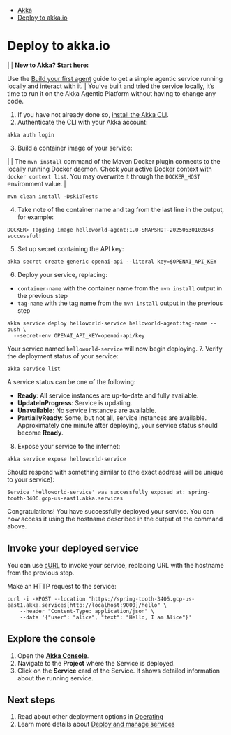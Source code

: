 <!-- <nav> -->
- [Akka](../index.html)
- [Deploy to akka.io](quick-deploy.html)

<!-- </nav> -->

# Deploy to akka.io

|  | **New to Akka? Start here:**

Use the [Build your first agent](author-your-first-service.html) guide to get a simple agentic service running locally and interact with it. |
You’ve built and tried the service locally, it’s time to run it on the Akka Agentic Platform without having to change any code.

1. If you have not already done so, [install the Akka CLI](../operations/cli/installation.html).
2. Authenticate the CLI with your Akka account:

```command
akka auth login
```
3. Build a container image of your service:

|  | The `mvn install` command of the Maven Docker plugin connects to the locally running Docker daemon. Check your active Docker context with `docker context list`. You may overwrite it through the `DOCKER_HOST` environment value. |

```command
mvn clean install -DskipTests
```
4. Take note of the container name and tag from the last line in the output, for example:

```command
DOCKER> Tagging image helloworld-agent:1.0-SNAPSHOT-20250630102843 successful!
```
5. Set up secret containing the API key:

```command
akka secret create generic openai-api --literal key=$OPENAI_API_KEY
```
6. Deploy your service, replacing:

  - `container-name` with the container name from the `mvn install` output in the previous step
  - `tag-name` with the tag name from the `mvn install` output in the previous step

```command
akka service deploy helloworld-service helloworld-agent:tag-name --push \
  --secret-env OPENAI_API_KEY=openai-api/key
```
Your service named `helloworld-service` will now begin deploying.
7. Verify the deployment status of your service:

```command
akka service list
```
A service status can be one of the following:

  - **Ready**: All service instances are up-to-date and fully available.
  - **UpdateInProgress**: Service is updating.
  - **Unavailable**: No service instances are available.
  - **PartiallyReady**: Some, but not all, service instances are available.
Approximately one minute after deploying, your service status should become **Ready**.
8. Expose your service to the internet:

```command
akka service expose helloworld-service
```
Should respond with something similar to (the exact address will be unique to your service):

```command
Service 'helloworld-service' was successfully exposed at: spring-tooth-3406.gcp-us-east1.akka.services
```
Congratulations! You have successfully deployed your service. You can now access it using the hostname described in the output of the command above.

## <a href="about:blank#_invoke_your_deployed_service"></a> Invoke your deployed service

You can use [cURL](https://curl.se/) to invoke your service, replacing URL with the hostname from the previous step.

Make an HTTP request to the service:

```command
curl -i -XPOST --location "https://spring-tooth-3406.gcp-us-east1.akka.services[http://localhost:9000]/hello" \
    --header "Content-Type: application/json" \
    --data '{"user": "alice", "text": "Hello, I am Alice"}'
```

## <a href="about:blank#_explore_the_console"></a> Explore the console

1. Open the <a href="https://console.akka.io/">**Akka Console**</a>.
2. Navigate to the **Project** where the Service is deployed.
3. Click on the **Service** card of the Service. It shows detailed information about the running service.

## <a href="about:blank#_next_steps"></a> Next steps

1. Read about other deployment options in [Operating](../operations/index.html)
2. Learn more details about [Deploy and manage services](../operations/services/deploy-service.html)

<!-- <footer> -->

<!-- </footer> -->

<!-- <aside> -->

<!-- </aside> -->